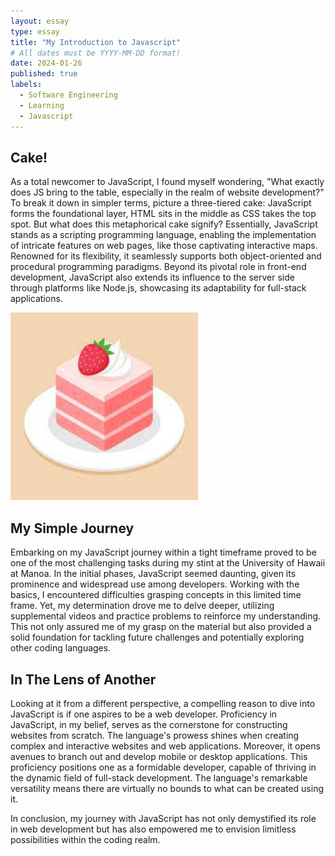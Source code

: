 ```yaml
---
layout: essay
type: essay
title: "My Introduction to Javascript"
# All dates must be YYYY-MM-DD format!
date: 2024-01-26
published: true
labels:
  - Software Engineering
  - Learning
  - Javascript
---
```


## Cake! 

As a total newcomer to JavaScript, I found myself wondering, "What exactly does JS bring to the table, especially in the realm of website development?" To break it down in simpler terms, picture a three-tiered cake: JavaScript forms the foundational layer, HTML sits in the middle as CSS takes the top spot. But what does this metaphorical cake signify? Essentially, JavaScript stands as a scripting programming language, enabling the implementation of intricate features on web pages, like those captivating interactive maps. Renowned for its flexibility, it seamlessly supports both object-oriented and procedural programming paradigms. Beyond its pivotal role in front-end development, JavaScript also extends its influence to the server side through platforms like Node.js, showcasing its adaptability for full-stack applications.

 <img width="300px" class="rounded float-start pe-4" src="../img/cake.jpeg"> 

## My Simple Journey

Embarking on my JavaScript journey within a tight timeframe proved to be one of the most challenging tasks during my stint at the University of Hawaii at Manoa. In the initial phases, JavaScript seemed daunting, given its prominence and widespread use among developers. Working with the basics, I encountered difficulties grasping concepts in this limited time frame. Yet, my determination drove me to delve deeper, utilizing supplemental videos and practice problems to reinforce my understanding. This not only assured me of my grasp on the material but also provided a solid foundation for tackling future challenges and potentially exploring other coding languages.

## In The Lens of Another 

Looking at it from a different perspective, a compelling reason to dive into JavaScript is if one aspires to be a web developer. Proficiency in JavaScript, in my belief, serves as the cornerstone for constructing websites from scratch. The language's prowess shines when creating complex and interactive websites and web applications. Moreover, it opens avenues to branch out and develop mobile or desktop applications. This proficiency positions one as a formidable developer, capable of thriving in the dynamic field of full-stack development. The language's remarkable versatility means there are virtually no bounds to what can be created using it.

In conclusion, my journey with JavaScript has not only demystified its role in web development but has also empowered me to envision limitless possibilities within the coding realm.
